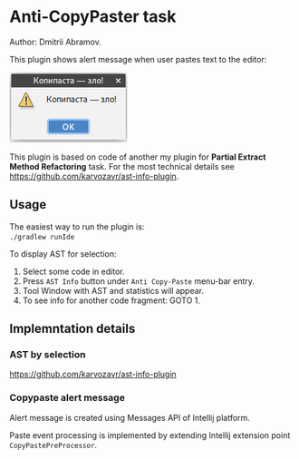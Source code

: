 # Anti-CopyPaster task

Author: Dmitrii Abramov.

This plugin shows alert message when user pastes text to the editor:

![screenshot](images/alert.png)

This plugin is based on code of another my plugin for __Partial Extract Method Refactoring__ task. For the most technical details see https://github.com/karvozavr/ast-info-plugin.

## Usage

The easiest way to run the plugin is:  
`./gradlew runIde`

To display AST for selection:

1. Select some code in editor.
2. Press `AST Info` button under `Anti Copy-Paste` menu-bar entry.
3. Tool Window with AST and statistics will appear.
4. To see info for another code fragment: GOTO 1.

## Implemntation details 

### AST by selection 

https://github.com/karvozavr/ast-info-plugin

### Copypaste alert message 

Alert message is created using Messages API of Intellij platform. 

Paste event processing is implemented by extending Intellij extension point `CopyPastePreProcessor`.
